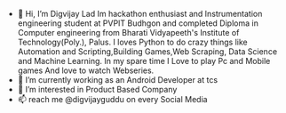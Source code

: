 - 👋 Hi, I’m Digvijay Lad
Im hackathon enthusiast and Instrumentation engineering student at PVPIT Budhgon and completed Diploma in Computer engineering from Bharati Vidyapeeth's Institute of Technology(Poly.), Palus. I loves Python to do crazy things like Automation and Scripting,Building Games,Web Scraping, Data Science and Machine Learning. In my spare time I Love to play Pc and Mobile games And love to watch Webseries.
- 🌱 I’m currently working as an Android Developer at tcs
- 👀 I’m interested in Product Based Company 
- 📫 reach me @digvijayguddu on every Social Media

<!---
digvijayguddu/digvijayguddu is a ✨ special ✨ repository because its `README.md` (this file) appears on your GitHub profile.
You can click the Preview link to take a look at your changes.
--->
